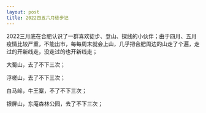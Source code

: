 ```yaml
---
layout: post
title: 2022四五六月徒步记
---
```


2022三月底在合肥认识了一群喜欢徒步、登山、探线的小伙伴；由于四月、五月疫情比较严重，不能出市，每每周末就会上山，几乎把合肥周边的山走了个遍，走过的开新线走，没走过的也开新线走；

大蜀山，去了不下三次；

浮槎山，去了不下三次；

白马岭，牛王寨，不了不下三次；

银屏山，东庵森林公园，去了不下三次；
